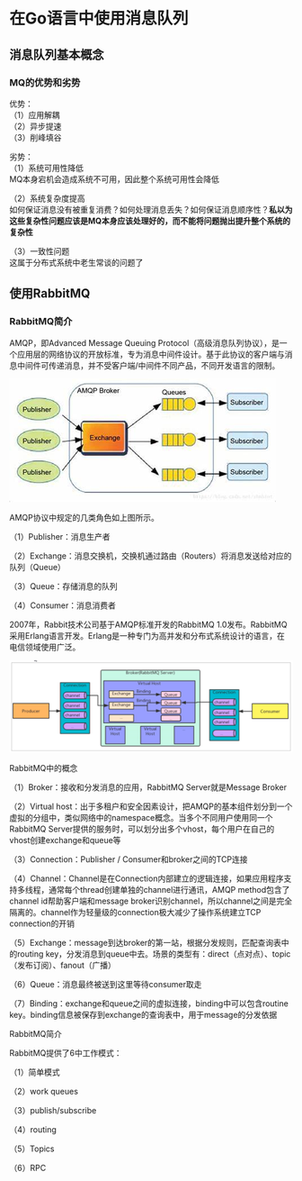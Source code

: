 # 在Go语言中使用消息队列

## 消息队列基本概念
### MQ的优势和劣势
优势：</br>
（1）应用解耦</br>
（2）异步提速</br>
（3）削峰填谷

劣势：</br>
（1）系统可用性降低</br>
MQ本身宕机会造成系统不可用，因此整个系统可用性会降低</br>

（2）系统复杂度提高</br>
如何保证消息没有被重复消费？如何处理消息丢失？如何保证消息顺序性？**私以为这些复杂性问题应该是MQ本身应该处理好的，而不能将问题抛出提升整个系统的复杂性**</br>

（3）一致性问题</br>
这属于分布式系统中老生常谈的问题了</br>


## 使用RabbitMQ
### RabbitMQ简介
AMQP，即Advanced Message Queuing Protocol（高级消息队列协议），是一个应用层的网络协议的开放标准，专为消息中间件设计。基于此协议的客户端与消息中间件可传递消息，并不受客户端/中间件不同产品，不同开发语言的限制。

![](../media/images/00/amqp0.png)

AMQP协议中规定的几类角色如上图所示。

（1）Publisher：消息生产者

（2）Exchange：消息交换机，交换机通过路由（Routers）将消息发送给对应的队列（Queue）

（3）Queue：存储消息的队列

（4）Consumer：消息消费者

2007年，Rabbit技术公司基于AMQP标准开发的RabbitMQ 1.0发布。RabbitMQ采用Erlang语言开发。Erlang是一种专门为高并发和分布式系统设计的语言，在电信领域使用广泛。

![](../media/images/00/amqp1.png)

RabbitMQ中的概念

（1）Broker：接收和分发消息的应用，RabbitMQ Server就是Message Broker

（2）Virtual host：出于多租户和安全因素设计，把AMQP的基本组件划分到一个虚拟的分组中，类似网络中的namespace概念。当多个不同用户使用同一个RabbitMQ Server提供的服务时，可以划分出多个vhost，每个用户在自己的vhost创建exchange和queue等

（3）Connection：Publisher / Consumer和broker之间的TCP连接

（4）Channel：Channel是在Connection内部建立的逻辑连接，如果应用程序支持多线程，通常每个thread创建单独的channel进行通讯，AMQP method包含了channel id帮助客户端和message broker识别channel，所以channel之间是完全隔离的。channel作为轻量级的connection极大减少了操作系统建立TCP connection的开销

（5）Exchange：message到达broker的第一站，根据分发规则，匹配查询表中的routing key，分发消息到queue中去。场景的类型有：direct（点对点）、topic（发布订阅）、fanout（广播）

（6）Queue：消息最终被送到这里等待consumer取走

（7）Binding：exchange和queue之间的虚拟连接，binding中可以包含routine key。binding信息被保存到exchange的查询表中，用于message的分发依据

RabbitMQ简介

RabbitMQ提供了6中工作模式：

（1）简单模式

（2）work queues

（3）publish/subscribe

（4）routing

（5）Topics

（6）RPC